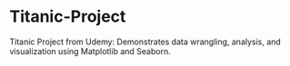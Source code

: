 # Titanic-Project
Titanic Project from Udemy: Demonstrates data wrangling, analysis, and visualization using Matplotlib and Seaborn.
